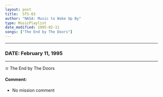 ```yaml
---
layout: post
title:  STS-63
author: "NASA: Music to Wake Up By"
type: MusicPlaylist
date_modified: 1995-02-11
songs: ["The End by The Doors"]
---
```


----
### DATE: February 11, 1995
----
✫ The End by The Doors

#### Comment:
* No mission comment



<br/>
<center>
	<a target="_blank"
	   href="https://twitter.com/intent/tweet?hashtags=Space,NASA,Playlist,NASAWakeupCalls,SpaceProgram&text={{ page.author}}, '{{ page.songs.first }}' {{ page.title }}, {{ page.date | date: '%B %d, %Y' }}. {{ site.url }}{{ page.url }} @nasawakeupcalls">
	   <i class="fab fa-twitter" alt="Tweet this page" style="font-size: 1.3em;"></i>
	</a>
	&nbsp; 	<i class="fas fa-user-astronaut" style="font-size: 1.5em;"></i> &nbsp;
    <a type="amzn" search="'The End by The Doors'" category="popular music">
        <i class="fab fa-amazon" style="font-size: 1.3em;"></i>
    </a>
</center>
